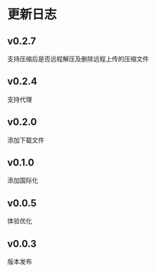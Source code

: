 # 更新日志

## v0.2.7
支持压缩后是否远程解压及删除远程上传的压缩文件

## v0.2.4
支持代理

## v0.2.0
添加下载文件

## v0.1.0
添加国际化

## v0.0.5
体验优化

## v0.0.3
版本发布
